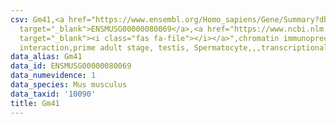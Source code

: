 ```yaml
---
csv: Gm41,<a href="https://www.ensembl.org/Homo_sapiens/Gene/Summary?db=core;g=ENSMUSG00000080069"
  target="_blank">ENSMUSG00000080069</a>,<a href="https://www.ncbi.nlm.nih.gov/pubmed/25450459"
  target="_blank"><i class="fas fa-file"></i></a>",chromatin immunoprecipitation assay,direct
  interaction,prime adult stage, testis, Spermatocyte,,,transcriptional regulation,
data_alias: Gm41
data_id: ENSMUSG00000080069
data_numevidence: 1
data_species: Mus musculus
data_taxid: '10090'
title: Gm41
---
```


